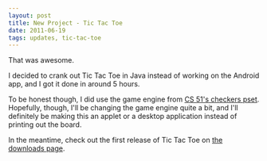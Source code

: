 ```yaml
---
layout: post
title: New Project - Tic Tac Toe
date: 2011-06-19
tags: updates, tic-tac-toe
---
```


That was awesome. 

I decided to crank out Tic Tac Toe in Java instead of working on the Android app, and I got it done in around 5 hours. 

To be honest though, I did use the game engine from <a href="http://www.seas.harvard.edu/courses/cs51/hw/ps8.pdf" target="blank">CS 51's checkers pset</a>. Hopefully, though, I'll be changing the game engine quite a bit, and I'll definitely be making this an applet or a desktop application instead of printing out the board. 

In the meantime, check out the first release of Tic Tac Toe on <a href="projects.php?project=4">the downloads page</a>.